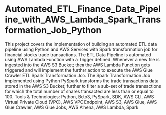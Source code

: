 # Automated_ETL_Finance_Data_Pipeline_with_AWS_Lambda_Spark_Transformation_Job_Python
This project covers the implementation of building an automated ETL data pipeline using Python and AWS Services with Spark transformation job for financial stocks trade transactions.  The ETL Data Pipeline is automated using AWS Lambda Function with a Trigger defined. Whenever a new file is ingested into the AWS S3 Bucket; then the AWS Lambda Function gets triggered and will implement the further action to execute the AWS Glue Crawler ETL Spark Transformation Job.  The Spark Transformation Job implemented using Python PySpark transforms the trade transactions data stored in the AWS S3 Bucket; further to filter a sub-set of trade transactions for which the total number of shares transacted are less than or equal to 100.  Tools &amp; Technologies: Python, Boto3, PySpark, SDK, AWS CLI, AWS Virtual Private Cloud (VPC), AWS VPC Endpoint, AWS S3, AWS Glue, AWS Glue Crawler, AWS Glue Jobs, AWS Athena, AWS Lambda, Spark 
